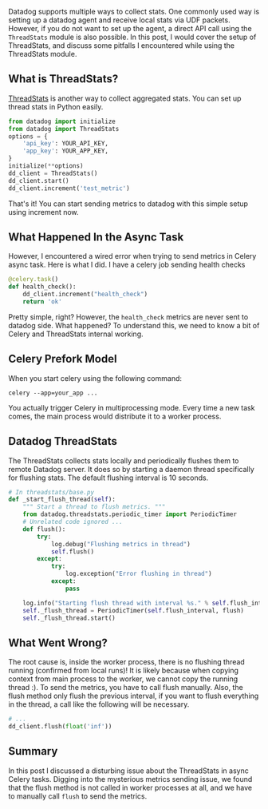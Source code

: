Datadog supports multiple ways to collect stats. One commonly used way is setting up a datadog agent and receive local stats via UDF packets. However, if you do not want to set up the agent, a direct API call using the ``ThreadStats`` module is also possible. In this post, I would cover the setup of ThreadStats, and discuss some pitfalls I encountered while using the ThreadStats module.

## What is ThreadStats?
[ThreadStats](https://docs.datadoghq.com/developers/faq/data-aggregation-with-dogstatsd-threadstats/) is another way to collect aggregated stats. You can set up thread stats in Python easily.

```python
from datadog import initialize
from datadog import ThreadStats
options = {
    'api_key': YOUR_API_KEY,
    'app_key': YOUR_APP_KEY,
}
initialize(**options)
dd_client = ThreadStats()
dd_client.start()
dd_client.increment('test_metric')
```

That's it! You can start sending metrics to datadog with this simple setup using increment now.

## What Happened In the Async Task
However, I encountered a wired error when trying to send metrics in Celery async task. Here is what I did. I have a celery job sending health checks

```python
@celery.task()
def health_check():
    dd_client.increment("health_check")
    return 'ok'
```

Pretty simple, right? However, the ``health_check`` metrics are never sent to datadog side. What happened? To understand this, we need to know a bit of Celery and ThreadStats internal working.

## Celery Prefork Model
When you start celery using the following command:

```shell
celery --app=your_app ...
```
You actually trigger Celery in multiprocessing mode. Every time a new task comes, the main process would distribute it to a worker process.

## Datadog ThreadStats
The ThreadStats collects stats locally and  periodically flushes them to remote Datadog server. It does so by starting a daemon thread specifically for flushing stats. The default flushing interval is 10 seconds.

```python
# In threadstats/base.py
def _start_flush_thread(self):
    """ Start a thread to flush metrics. """
    from datadog.threadstats.periodic_timer import PeriodicTimer
    # Unrelated code ignored ...
    def flush():
        try:
            log.debug("Flushing metrics in thread")
            self.flush()
        except:
            try:
                log.exception("Error flushing in thread")
            except:
                pass

    log.info("Starting flush thread with interval %s." % self.flush_interval)
    self._flush_thread = PeriodicTimer(self.flush_interval, flush)
    self._flush_thread.start()
```

## What Went Wrong?
The root cause is, inside the worker process, there is no flushing thread running (confirmed from local runs)! It is likely because when copying context from main process to the worker, we cannot copy the running thread :). To send the metrics, you have to call flush manually. Also, the flush method only flush the previous interval, if you want to flush everything in the thread, a call like the following will be necessary.

```python
# ...
dd_client.flush(float('inf'))
```

## Summary
In this post I discussed a disturbing issue about the ThreadStats in async Celery tasks. Digging into the mysterious metrics sending issue, we found that the flush method is not called in worker processes at all, and we have to manually call ``flush`` to send the metrics.